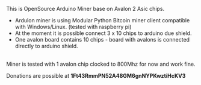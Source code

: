 This is OpenSource Arduino Miner base on Avalon 2 Asic chips.

- Ardulon miner is using Modular Python Bitcoin miner client compatible with Windows/Linux.
(tested with raspberry pi)<br />
- At the moment it is possible connect 3 x 10 chips to arduino due shield.<br />
- One avalon board contains 10 chips - board with avalons is connected directly to arduino shield.
<br />
Miner is tested with 1 avalon chip clocked to 800Mhz for now and work fine.

Donations are possible at
<b>1Ft43RmmPN52A48GM6gnNYPKwztiHcKV3</b>
